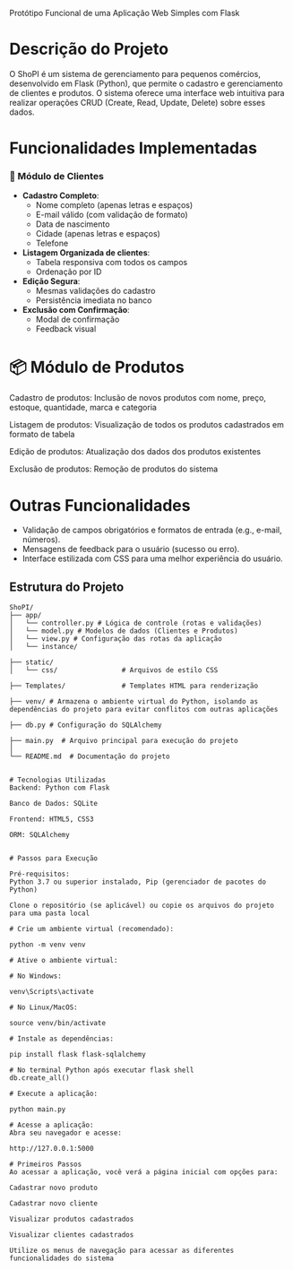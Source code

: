 Protótipo Funcional de uma Aplicação Web Simples com Flask

# Descrição do Projeto
O ShoPI é um sistema de gerenciamento para pequenos comércios, desenvolvido em Flask (Python), que permite o cadastro e gerenciamento de clientes e produtos. O sistema oferece uma interface web intuitiva para realizar operações CRUD (Create, Read, Update, Delete) sobre esses dados.

# Funcionalidades Implementadas

### 👥 Módulo de Clientes
- **Cadastro Completo**:
  - Nome completo (apenas letras e espaços)
  - E-mail válido (com validação de formato)
  - Data de nascimento
  - Cidade (apenas letras e espaços)
  - Telefone
- **Listagem Organizada de clientes**:
  - Tabela responsiva com todos os campos
  - Ordenação por ID
- **Edição Segura**:
  - Mesmas validações do cadastro
  - Persistência imediata no banco
- **Exclusão com Confirmação**:
  - Modal de confirmação
  - Feedback visual

# 📦 Módulo de Produtos
Cadastro de produtos: Inclusão de novos produtos com nome, preço, estoque, quantidade, marca e categoria

Listagem de produtos: Visualização de todos os produtos cadastrados em formato de tabela

Edição de produtos: Atualização dos dados dos produtos existentes

Exclusão de produtos: Remoção de produtos do sistema

# Outras Funcionalidades
- Validação de campos obrigatórios e formatos de entrada (e.g., e-mail, números).
- Mensagens de feedback para o usuário (sucesso ou erro).
- Interface estilizada com CSS para uma melhor experiência do usuário.

## Estrutura do Projeto
```
ShoPI/
├── app/
│   └── controller.py # Lógica de controle (rotas e validações)			
│   └── model.py # Modelos de dados (Clientes e Produtos)            
│   └── view.py # Configuração das rotas da aplicação            
│   └── instance/

├── static/
│   └── css/                # Arquivos de estilo CSS

├── Templates/              # Templates HTML para renderização 

├── venv/ # Armazena o ambiente virtual do Python, isolando as dependências do projeto para evitar conflitos com outras aplicações

├── db.py # Configuração do SQLAlchemy	
             
├── main.py  # Arquivo principal para execução do projeto
│  	
└── README.md  # Documentação do projeto


# Tecnologias Utilizadas 
Backend: Python com Flask

Banco de Dados: SQLite

Frontend: HTML5, CSS3

ORM: SQLAlchemy


# Passos para Execução

Pré-requisitos:
Python 3.7 ou superior instalado, Pip (gerenciador de pacotes do Python)

Clone o repositório (se aplicável) ou copie os arquivos do projeto para uma pasta local

# Crie um ambiente virtual (recomendado):

python -m venv venv

# Ative o ambiente virtual:

# No Windows:

venv\Scripts\activate

# No Linux/MacOS:

source venv/bin/activate

# Instale as dependências:

pip install flask flask-sqlalchemy

# No terminal Python após executar flask shell
db.create_all()

# Execute a aplicação:

python main.py

# Acesse a aplicação:
Abra seu navegador e acesse:

http://127.0.0.1:5000

# Primeiros Passos
Ao acessar a aplicação, você verá a página inicial com opções para:

Cadastrar novo produto

Cadastrar novo cliente

Visualizar produtos cadastrados

Visualizar clientes cadastrados

Utilize os menus de navegação para acessar as diferentes funcionalidades do sistema
